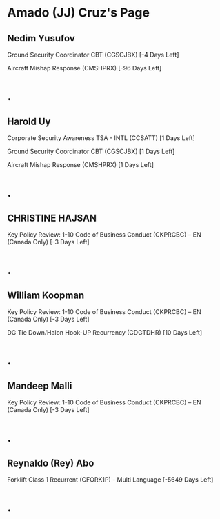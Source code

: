 Amado (JJ) Cruz's Page
======================

Nedim Yusufov
-------------


Ground Security Coordinator CBT (CGSCJBX) [-4 Days Left]


Aircraft Mishap Response (CMSHPRX) [-96 Days Left]

.
=

Harold Uy
---------


Corporate Security Awareness TSA - INTL (CCSATT) [1 Days Left]


Ground Security Coordinator CBT (CGSCJBX) [1 Days Left]


Aircraft Mishap Response (CMSHPRX) [1 Days Left]

.
=

CHRISTINE HAJSAN
----------------


Key Policy Review: 1-10 Code of Business Conduct (CKPRCBC) – EN (Canada Only) [-3 Days Left]

.
=

William Koopman
---------------


Key Policy Review: 1-10 Code of Business Conduct (CKPRCBC) – EN (Canada Only) [-3 Days Left]


DG Tie Down/Halon Hook-UP Recurrency (CDGTDHR) [10 Days Left]

.
=

Mandeep Malli
-------------


Key Policy Review: 1-10 Code of Business Conduct (CKPRCBC) – EN (Canada Only) [-3 Days Left]

.
=

Reynaldo (Rey) Abo
------------------


Forklift Class 1 Recurrent (CFORK1P) - Multi Language [-5649 Days Left]

.
=

